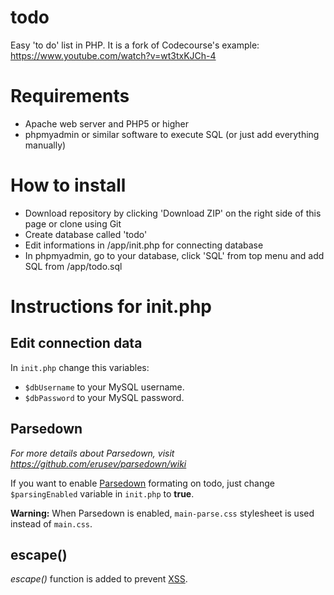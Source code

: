 # todo
Easy 'to do' list in PHP. It is a fork of Codecourse's example: https://www.youtube.com/watch?v=wt3txKJCh-4

# Requirements

- Apache web server and PHP5 or higher
- phpmyadmin or similar software to execute SQL (or just add everything manually)

# How to install

- Download repository by clicking 'Download ZIP' on the right side of this page or clone using Git
- Create database called 'todo'
- Edit informations in /app/init.php for connecting database
- In phpmyadmin, go to your database, click 'SQL' from top menu and add SQL from /app/todo.sql

# Instructions for init.php

## Edit connection data

In `init.php` change this variables:

- `$dbUsername` to your MySQL username.
- `$dbPassword` to your MySQL password.

## Parsedown

*For more details about Parsedown, visit https://github.com/erusev/parsedown/wiki*

If you want to enable [Parsedown](https://parsedown.org "Parsedown Homepage") formating on todo, just change `$parsingEnabled` variable in `init.php` to **true**.

**Warning:** When Parsedown is enabled, `main-parse.css` stylesheet is used instead of `main.css`.

## escape()

*escape()* function is added to prevent [XSS](https://en.wikipedia.org/wiki/Cross-site_scripting "Cross-site scripting attack (redirects to Wikipedia)").
